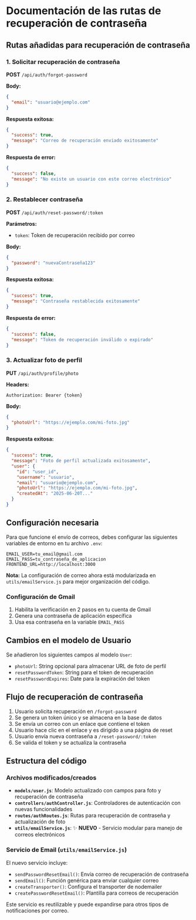 # Documentación de las rutas de recuperación de contraseña

## Rutas añadidas para recuperación de contraseña

### 1. Solicitar recuperación de contraseña

**POST** `/api/auth/forgot-password`

**Body:**

```json
{
  "email": "usuario@ejemplo.com"
}
```

**Respuesta exitosa:**

```json
{
  "success": true,
  "message": "Correo de recuperación enviado exitosamente"
}
```

**Respuesta de error:**

```json
{
  "success": false,
  "message": "No existe un usuario con este correo electrónico"
}
```

### 2. Restablecer contraseña

**POST** `/api/auth/reset-password/:token`

**Parámetros:**

- `token`: Token de recuperación recibido por correo

**Body:**

```json
{
  "password": "nuevaContraseña123"
}
```

**Respuesta exitosa:**

```json
{
  "success": true,
  "message": "Contraseña restablecida exitosamente"
}
```

**Respuesta de error:**

```json
{
  "success": false,
  "message": "Token de recuperación inválido o expirado"
}
```

### 3. Actualizar foto de perfil

**PUT** `/api/auth/profile/photo`

**Headers:**

```text
Authorization: Bearer {token}
```

**Body:**

```json
{
  "photoUrl": "https://ejemplo.com/mi-foto.jpg"
}
```

**Respuesta exitosa:**

```json
{
  "success": true,
  "message": "Foto de perfil actualizada exitosamente",
  "user": {
    "id": "user_id",
    "username": "usuario",
    "email": "usuario@ejemplo.com",
    "photoUrl": "https://ejemplo.com/mi-foto.jpg",
    "createdAt": "2025-06-20T..."
  }
}
```

## Configuración necesaria

Para que funcione el envío de correos, debes configurar las siguientes variables de entorno en tu archivo `.env`:

```env
EMAIL_USER=tu_email@gmail.com
EMAIL_PASS=tu_contraseña_de_aplicacion
FRONTEND_URL=http://localhost:3000
```

**Nota:** La configuración de correo ahora está modularizada en `utils/emailService.js` para mejor organización del código.

### Configuración de Gmail

1. Habilita la verificación en 2 pasos en tu cuenta de Gmail
2. Genera una contraseña de aplicación específica
3. Usa esa contraseña en la variable `EMAIL_PASS`

## Cambios en el modelo de Usuario

Se añadieron los siguientes campos al modelo `User`:

- `photoUrl`: String opcional para almacenar URL de foto de perfil
- `resetPasswordToken`: String para el token de recuperación
- `resetPasswordExpires`: Date para la expiración del token

## Flujo de recuperación de contraseña

1. Usuario solicita recuperación en `/forgot-password`
2. Se genera un token único y se almacena en la base de datos
3. Se envía un correo con un enlace que contiene el token
4. Usuario hace clic en el enlace y es dirigido a una página de reset
5. Usuario envía nueva contraseña a `/reset-password/:token`
6. Se valida el token y se actualiza la contraseña

## Estructura del código

### Archivos modificados/creados

- **`models/user.js`**: Modelo actualizado con campos para foto y recuperación de contraseña
- **`controllers/authController.js`**: Controladores de autenticación con nuevas funcionalidades
- **`routes/authRoutes.js`**: Rutas para recuperación de contraseña y actualización de foto
- **`utils/emailService.js`**: ✨ **NUEVO** - Servicio modular para manejo de correos electrónicos

### Servicio de Email (`utils/emailService.js`)

El nuevo servicio incluye:

- `sendPasswordResetEmail()`: Envía correo de recuperación de contraseña
- `sendEmail()`: Función genérica para enviar cualquier correo
- `createTransporter()`: Configura el transporter de nodemailer
- `createPasswordResetEmail()`: Plantilla para correos de recuperación

Este servicio es reutilizable y puede expandirse para otros tipos de notificaciones por correo.
